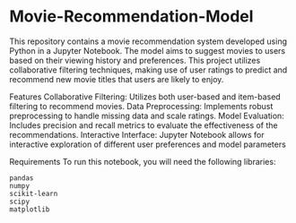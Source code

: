 # Movie-Recommendation-Model
This repository contains a movie recommendation system developed using Python in a Jupyter Notebook. The model aims to suggest movies to users based on their viewing history and preferences. This project utilizes collaborative filtering techniques, making use of user ratings to predict and recommend new movie titles that users are likely to enjoy.

Features
Collaborative Filtering: Utilizes both user-based and item-based filtering to recommend movies.
Data Preprocessing: Implements robust preprocessing to handle missing data and scale ratings.
Model Evaluation: Includes precision and recall metrics to evaluate the effectiveness of the recommendations.
Interactive Interface: Jupyter Notebook allows for interactive exploration of different user preferences and model parameters

Requirements
To run this notebook, you will need the following libraries:

    
    pandas
    numpy
    scikit-learn
    scipy
    matplotlib
